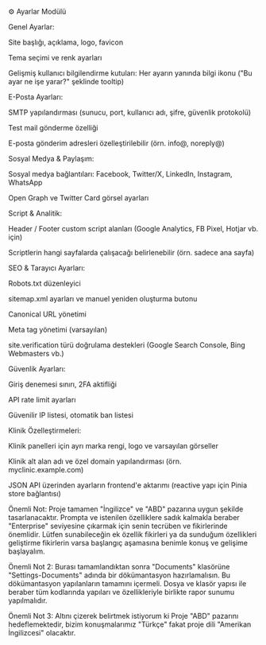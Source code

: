 ⚙️ Ayarlar Modülü

Genel Ayarlar:

Site başlığı, açıklama, logo, favicon

Tema seçimi ve renk ayarları

Gelişmiş kullanıcı bilgilendirme kutuları: Her ayarın yanında bilgi ikonu ("Bu ayar ne işe yarar?" şeklinde tooltip)

E-Posta Ayarları:

SMTP yapılandırması (sunucu, port, kullanıcı adı, şifre, güvenlik protokolü)

Test mail gönderme özelliği

E-posta gönderim adresleri özelleştirilebilir (örn. info@, noreply@)

Sosyal Medya & Paylaşım:

Sosyal medya bağlantıları: Facebook, Twitter/X, LinkedIn, Instagram, WhatsApp

Open Graph ve Twitter Card görsel ayarları

Script & Analitik:

Header / Footer custom script alanları (Google Analytics, FB Pixel, Hotjar vb. için)

Scriptlerin hangi sayfalarda çalışacağı belirlenebilir (örn. sadece ana sayfa)

SEO & Tarayıcı Ayarları:

Robots.txt düzenleyici

sitemap.xml ayarları ve manuel yeniden oluşturma butonu

Canonical URL yönetimi

Meta tag yönetimi (varsayılan)

site.verification türü doğrulama destekleri (Google Search Console, Bing Webmasters vb.)

Güvenlik Ayarları:

Giriş denemesi sınırı, 2FA aktifliği

API rate limit ayarları

Güvenilir IP listesi, otomatik ban listesi

Klinik Özelleştirmeleri:

Klinik panelleri için ayrı marka rengi, logo ve varsayılan görseller

Klinik alt alan adı ve özel domain yapılandırması (örn. myclinic.example.com)

JSON API üzerinden ayarların frontend'e aktarımı (reactive yapı için Pinia store bağlantısı)

Önemli Not: Proje tamamen "İngilizce" ve "ABD" pazarına uygun şekilde tasarlanacaktır. Prompta ve istenilen özelliklere sadık kalmakla beraber "Enterprise" seviyesine çıkarmak için senin tecrüben ve fikirlerinde önemlidir. Lütfen sunabileceğin ek özellik fikirleri ya da sunduğum özellikleri geliştirme fikirlerin varsa başlangıç aşamasına benimle konuş ve gelişime başlayalım.



Önemli Not 2: Burası tamamlandıktan sonra "Documents" klasörüne "Settings-Documents" adında bir dökümantasyon hazırlamalısın. Bu dökümantasyon yapılanların tamamını içermeli. Dosya ve klasör yapısı ile beraber tüm kodlarında yapıları ve özellikleriyle birlikte rapor sunumu yapılmalıdır.

Önemli Not 3: Altını çizerek belirtmek istiyorum ki Proje "ABD" pazarını hedeflemektedir, bizim konuşmalarımız "Türkçe" fakat proje dili "Amerikan İngilizcesi" olacaktır.